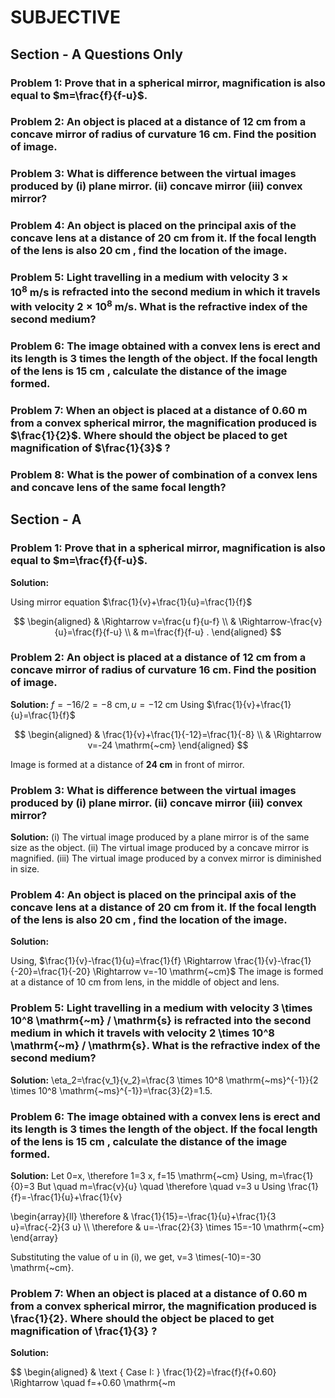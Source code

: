 
# SUBJECTIVE


## Section - A Questions Only

### Problem 1: Prove that in a spherical mirror, magnification is also equal to $m=\frac{f}{f-u}$.

### Problem 2: An object is placed at a distance of 12 cm from a concave mirror of radius of curvature 16 cm. Find the position of image.

### Problem 3: What is difference between the virtual images produced by (i) plane mirror. (ii) concave mirror (iii) convex mirror?

### Problem 4: An object is placed on the principal axis of the concave lens at a distance of **20 cm** from it. If the focal length of the lens is also 20 cm , find the location of the image.

### Problem 5: Light travelling in a medium with velocity $3 \times 10^8 \mathrm{~m} / \mathrm{s}$ is refracted into the second medium in which it travels with velocity $2 \times 10^8 \mathrm{~m} / \mathrm{s}$. What is the refractive index of the second medium?

### Problem 6: The image obtained with a convex lens is erect and its length is 3 times the length of the object. If the focal length of the lens is 15 cm , calculate the distance of the image formed.

### Problem 7: When an object is placed at a distance of 0.60 m from a convex spherical mirror, the magnification produced is $\frac{1}{2}$. Where should the object be placed to get magnification of $\frac{1}{3}$ ?

### Problem 8: What is the power of combination of a convex lens and concave lens of the same focal length?

## Section - A

### Problem 1: Prove that in a spherical mirror, magnification is also equal to $m=\frac{f}{f-u}$.

**Solution:**

Using mirror equation $\frac{1}{v}+\frac{1}{u}=\frac{1}{f}$

$$
\begin{aligned}
& \Rightarrow v=\frac{u f}{u-f} \\
& \Rightarrow-\frac{v}{u}=\frac{f}{f-u} \\
& m=\frac{f}{f-u} .
\end{aligned}
$$

### Problem 2: An object is placed at a distance of 12 cm from a concave mirror of radius of curvature 16 cm. Find the position of image.

**Solution:** $f=-16 / 2=-8 \mathrm{~cm}, u=-12 \mathrm{~cm}$
Using $\frac{1}{v}+\frac{1}{u}=\frac{1}{f}$

$$
\begin{aligned}
& \frac{1}{v}+\frac{1}{-12}=\frac{1}{-8} \\
& \Rightarrow v=-24 \mathrm{~cm}
\end{aligned}
$$

Image is formed at a distance of **24 cm** in front of mirror.

### Problem 3: What is difference between the virtual images produced by (i) plane mirror. (ii) concave mirror (iii) convex mirror?

**Solution:**
(i) The virtual image produced by a plane mirror is of the same size as the object.
(ii) The virtual image produced by a concave mirror is magnified.
(iii) The virtual image produced by a convex mirror is diminished in size.

### Problem 4: An object is placed on the principal axis of the concave lens at a distance of **20 cm** from it. If the focal length of the lens is also 20 cm , find the location of the image.

**Solution:**

Using, $\frac{1}{v}-\frac{1}{u}=\frac{1}{f} \Rightarrow \frac{1}{v}-\frac{1}{-20}=\frac{1}{-20} \Rightarrow v=-10 \mathrm{~cm}$
The image is formed at a distance of 10 cm from lens, in the middle of object and lens.

### Problem 5: Light travelling in a medium with velocity <span class="math-inline">3 \\times 10^8 \\mathrm\{\~m\} / \\mathrm\{s\}</span> is refracted into the second medium in which it travels with velocity <span class="math-inline">2 \\times 10^8 \\mathrm\{\~m\} / \\mathrm\{s\}</span>. What is the refractive index of the second medium?

**Solution:** <span class="math-inline">\\eta\_2\=\\frac\{v\_1\}\{v\_2\}\=\\frac\{3 \\times 10^8 \\mathrm\{\~ms\}^\{\-1\}\}\{2 \\times 10^8 \\mathrm\{\~ms\}^\{\-1\}\}\=\\frac\{3\}\{2\}\=1\.5</span>.

### Problem 6: The image obtained with a convex lens is erect and its length is 3 times the length of the object. If the focal length of the lens is 15 cm , calculate the distance of the image formed.

**Solution:** Let <span class="math-inline">0\=x, \\therefore 1\=3 x, f\=15 \\mathrm\{\~cm\}</span>
Using, <span class="math-inline">m\=\\frac\{1\}\{0\}\=3</span>
But <span class="math-inline">\\quad m\=\\frac\{v\}\{u\} \\quad \\therefore \\quad v\=3 u</span>
Using <span class="math-inline">\\frac\{1\}\{f\}\=\-\\frac\{1\}\{u\}\+\\frac\{1\}\{v\}</span>

<span class="math-block">\\begin\{array\}\{ll\}
\\therefore & \\frac\{1\}\{15\}\=\-\\frac\{1\}\{u\}\+\\frac\{1\}\{3 u\}\=\\frac\{\-2\}\{3 u\} \\\\
\\therefore & u\=\-\\frac\{2\}\{3\} \\times 15\=\-10 \\mathrm\{\~cm\}
\\end\{array\}</span>

Substituting the value of <span class="math-inline">u</span> in (i), we get, <span class="math-inline">v\=3 \\times\(\-10\)\=\-30 \\mathrm\{\~cm\}</span>.

### Problem 7: When an object is placed at a distance of 0.60 m from a convex spherical mirror, the magnification produced is <span class="math-inline">\\frac\{1\}\{2\}</span>. Where should the object be placed to get magnification of <span class="math-inline">\\frac\{1\}\{3\}</span> ?

**Solution:**

$$
\begin{aligned}
& \text { Case I: } \frac{1}{2}=\frac{f}{f+0.60} \Rightarrow \quad f=+0.60 \mathrm{~m